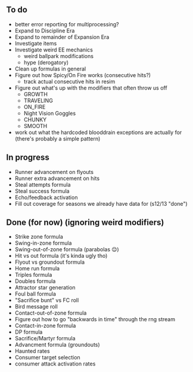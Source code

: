 ## To do
- better error reporting for multiprocessing?
- Expand to Discipline Era
- Expand to remainder of Expansion Era
- Investigate items
- Investigate weird EE mechanics
  - weird ballpark modifications
  - hype (derogatory)
- Clean up formulas in general
- Figure out how Spicy/On Fire works (consecutive hits?)
  - track actual consecutive hits in resim
- Figure out what's up with the modifiers that often throw us off
  - GROWTH
  - TRAVELING
  - ON_FIRE
  - Night Vision Goggles
  - CHUNKY
  - SMOOTH
- work out what the hardcoded blooddrain exceptions are actually for (there's probably a simple pattern)

## In progress
- Runner advancement on flyouts
- Runner extra advancement on hits
- Steal attempts formula
- Steal success formula
- Echo/feedback activation
- Fill out coverage for seasons we already have data for (s12/13 "done")

## Done (for now) (ignoring weird modifiers)
- Strike zone formula
- Swing-in-zone formula
- Swing-out-of-zone formula (parabolas 😌)
- Hit vs out formula (it's kinda ugly tho)
- Flyout vs groundout formula
- Home run formula
- Triples formula
- Doubles formula
- Attractor star generation
- Foul ball formula
- "Sacrifice bunt" vs FC roll
- Bird message roll
- Contact-out-of-zone formula
- Figure out how to go "backwards in time" through the rng stream
- Contact-in-zone formula
- DP formula
- Sacrifice/Martyr formula
- Advancment formula (groundouts)
- Haunted rates
- Consumer target selection
- consumer attack activation rates
